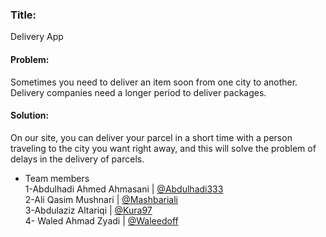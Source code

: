 ### Title:
Delivery App

#### Problem:
Sometimes you need to deliver an item soon from one city to another. Delivery companies need a longer period to deliver packages.
#### Solution:
  On our site, you can deliver your parcel in a short time with a person traveling to the city you want right away, and this will solve the problem of delays in the delivery of parcels.
  
- Team members<br/>
1-Abdulhadi Ahmed Ahmasani | [@Abdulhadi333](https://github.com/Abdulhadi333 "@Abdulhadi333")<br/>
2-Ali Qasim Mushnari | [@Mashbariali](https://github.com/Mashbariali "@Mashbariali")<br/>
3-Abdulaziz Altariqi | [@Kura97](http://github.com/Kura97 "@Kura97")<br/>
4- Waled Ahmad Zyadi | [@Waleedoff](https://github.com/Waleedoff "@Waleedoff")


